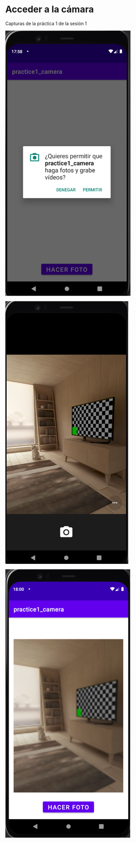 # Acceder a la cámara
Capturas de la práctica 1 de la sesión 1

![Captura 1](https://github.com/yasmanets/hardaware_redes/blob/master/camera/captures/cameraPermissions.PNG)

![Captura 2](https://github.com/yasmanets/hardaware_redes/blob/master/camera/captures/camera.PNG)

![Captura 3](https://github.com/yasmanets/hardaware_redes/blob/master/camera/captures/cameraPhoto.PNG)
